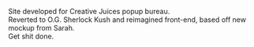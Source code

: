 Site developed for Creative Juices popup bureau.<br>
Reverted to O.G. Sherlock Kush and reimagined front-end, based off new mockup from Sarah.<br>
Get shit done.